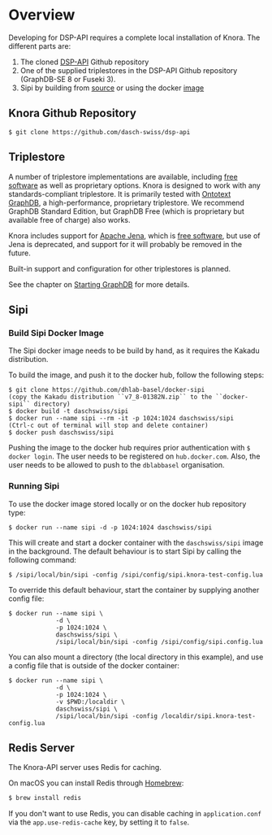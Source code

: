 <!---
Copyright © 2015-2021 the contributors (see Contributors.md).

This file is part of DSP — DaSCH Service Platform.

DSP is free software: you can redistribute it and/or modify
it under the terms of the GNU Affero General Public License as published
by the Free Software Foundation, either version 3 of the License, or
(at your option) any later version.

DSP is distributed in the hope that it will be useful,
but WITHOUT ANY WARRANTY; without even the implied warranty of
MERCHANTABILITY or FITNESS FOR A PARTICULAR PURPOSE.  See the
GNU Affero General Public License for more details.

You should have received a copy of the GNU Affero General Public
License along with DSP. If not, see <http://www.gnu.org/licenses/>.
-->

# Overview

Developing for DSP-API requires a complete local
installation of Knora. The different parts are:

1. The cloned [DSP-API](https://github.com/dasch-swiss/dsp-api) Github
   repository
1. One of the supplied triplestores in the DSP-API Github repository
    (GraphDB-SE 8 or Fuseki 3).
1. Sipi by building from
    [source](https://github.com/dasch-swiss/sipi) or using the docker
    [image](https://hub.docker.com/r/daschswiss/sipi/)

## Knora Github Repository

    $ git clone https://github.com/dasch-swiss/dsp-api

## Triplestore

A number of triplestore implementations are available, including [free
software](http://www.gnu.org/philosophy/free-sw.en.html) as well as
proprietary options. Knora is designed to work with any
standards-compliant triplestore. It is primarily tested with [Ontotext
GraphDB](http://ontotext.com/products/graphdb/), a high-performance,
proprietary triplestore. We recommend GraphDB Standard Edition, but
GraphDB Free (which is proprietary but available free of charge) also
works.

Knora includes support for [Apache Jena](https://jena.apache.org/),
which is [free software](http://www.gnu.org/philosophy/free-sw.en.html),
but use of Jena is deprecated, and support for it will probably be
removed in the future.

Built-in support and configuration for other triplestores is planned.

See the chapter on [Starting GraphDB](graphdb.md) for more details.

## Sipi

### Build Sipi Docker Image

The Sipi docker image needs to be build by hand, as it requires the
Kakadu distribution.

To build the image, and push it to the docker hub, follow the following
steps:

```
$ git clone https://github.com/dhlab-basel/docker-sipi
(copy the Kakadu distribution ``v7_8-01382N.zip`` to the ``docker-sipi`` directory)
$ docker build -t daschswiss/sipi
$ docker run --name sipi --rm -it -p 1024:1024 daschswiss/sipi
(Ctrl-c out of terminal will stop and delete container)
$ docker push daschswiss/sipi
```

Pushing the image to the docker hub requires prior authentication with
`$ docker login`. The user needs to be registered on `hub.docker.com`.
Also, the user needs to be allowed to push to the `dblabbasel`
organisation.

### Running Sipi

To use the docker image stored locally or on the docker hub repository
type:

```
$ docker run --name sipi -d -p 1024:1024 daschswiss/sipi
```

This will create and start a docker container with the `daschswiss/sipi`
image in the background. The default behaviour is to start Sipi by
calling the following command:

```
$ /sipi/local/bin/sipi -config /sipi/config/sipi.knora-test-config.lua
```

To override this default behaviour, start the container by supplying
another config file:

```
$ docker run --name sipi \
             -d \
             -p 1024:1024 \
             daschswiss/sipi \
             /sipi/local/bin/sipi -config /sipi/config/sipi.config.lua
```

You can also mount a directory (the local directory in this example),
and use a config file that is outside of the docker container:

```
$ docker run --name sipi \
             -d \
             -p 1024:1024 \
             -v $PWD:/localdir \
             daschswiss/sipi \
             /sipi/local/bin/sipi -config /localdir/sipi.knora-test-config.lua
```

## Redis Server

The Knora-API server uses Redis for caching.

On macOS you can install Redis through [Homebrew](https://brew.sh):

```bash
$ brew install redis
```

If you don't want to use Redis, you can disable caching in `application.conf`
via the `app.use-redis-cache` key, by setting it to `false`.
